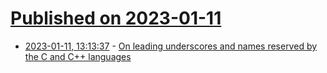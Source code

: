 # [Published on 2023-01-11](index.md)

* [2023-01-11, 13:13:37](https://news.ycombinator.com/item?id=34337996) - [On leading underscores and names reserved by the C and C++ languages](https://devblogs.microsoft.com/oldnewthing/20230109-00/?p=107685)
